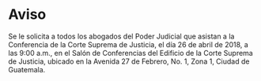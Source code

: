 # Aviso

Se le solicita a todos los abogados del Poder Judicial que asistan a la Conferencia de la Corte Suprema de Justicia, el día 26 de abril de 2018, a las 9:00 a.m., en el Salón de Conferencias del Edificio de la Corte Suprema de Justicia, ubicado en la Avenida 27 de Febrero, No. 1, Zona 1, Ciudad de Guatemala.
